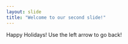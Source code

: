 ```yaml
---
layout: slide
title: "Welcome to our second slide!"
---
```

Happy Holidays!
Use the left arrow to go back!
